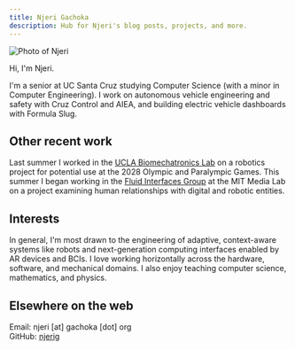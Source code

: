 ```yaml
---
title: Njeri Gachoka
description: Hub for Njeri's blog posts, projects, and more.
---
```


![Photo of Njeri](media/njeri.webp)

Hi, I'm Njeri.

I'm a senior at UC Santa Cruz studying Computer Science (with a minor in Computer Engineering). I work on autonomous vehicle engineering and safety with Cruz Control and AIEA, and building electric vehicle dashboards with Formula Slug. 

## Other recent work
Last summer I worked in the [UCLA Biomechatronics Lab](https://biomechatronics.ucla.edu/) on a robotics project for potential use at the 2028 Olympic and Paralympic Games. This summer I began working in the [Fluid Interfaces Group](https://www.media.mit.edu/groups/fluid-interfaces/overview/) at the MIT Media Lab on a project examining human relationships with digital and robotic entities.

## Interests
In general, I'm most drawn to the engineering of adaptive, context-aware systems like robots and next-generation computing interfaces enabled by AR devices and BCIs. I love working horizontally across the hardware, software, and mechanical domains. I also enjoy teaching computer science, mathematics, and physics.

## Elsewhere on the web

Email: njeri [at] gachoka [dot] org  
GitHub: [njerig](//github.com/njerig)